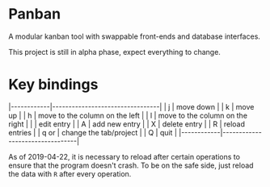 # Panban

A modular kanban tool with swappable front-ends and database interfaces.

This project is still in alpha phase, expect everything to change.

# Key bindings

|------------|---------------------------------|
| j          | move down                       |
| k          | move up                         |
| h          | move to the column on the left  |
| l          | move to the column on the right |
| <Enter>    | edit entry                      |
| A          | add new entry                   |
| X          | delete entry                    |
| R          | reload entries                  |
| q or <TAB> | change the tab/project          |
| Q          | quit                            |
|------------|---------------------------------|

As of 2019-04-22, it is necessary to reload after certain operations to ensure
that the program doesn't crash.  To be on the safe side, just reload the data
with `R` after every operation.
